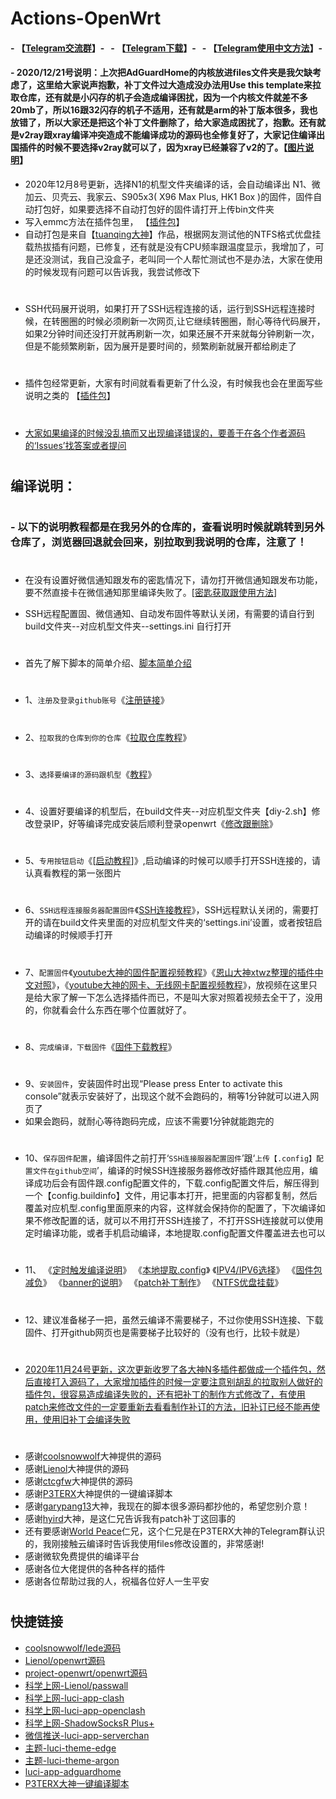 # Actions-OpenWrt

#### - 【[Telegram交流群](https://t.me/joinchat/AAAAAE3eOMwEHysw9HMcVQ)】-&nbsp;&nbsp;&nbsp;- 【[Telegram下载](https://telegram.org/)】-&nbsp;&nbsp;&nbsp;- 【[Telegram使用中文方法](https://github.com/danshui-git/shuoming/blob/master/tele.md)】-

#### - 2020/12/21号说明：上次把AdGuardHome的内核放进files文件夹是我欠缺考虑了，这里给大家说声抱歉，补丁文件过大造成没办法用Use this template来拉取仓库，还有就是小闪存的机子会造成编译困扰，因为一个内核文件就差不多20mb了，所以16跟32闪存的机子不适用，还有就是arm的补丁版本很多，我也放错了，所以大家还是把这个补丁文件删除了，给大家造成困扰了，抱歉。还有就是v2ray跟xray编译冲突造成不能编译成功的源码也全修复好了，大家记住编译出国插件的时候不要选择v2ray就可以了，因为xray已经兼容了v2的了。【[图片说明](https://github.com/danshui-git/shuoming/blob/master/cg.md)】

- 2020年12月8号更新，选择N1的机型文件夹编译的话，会自动编译出 N1、微加云、贝壳云、我家云、S905x3( X96 Max Plus, HK1 Box )的固件，固件自动打包好，如果要选择不自动打包好的固件请打开上传bin文件夹
- 写入emmc方法在插件包里， 【[插件包](https://github.com/281677160/openwrt-package)】
- 自动打包是来自【[tuanqing大神](https://github.com/tuanqing/mknop)】作品，根据网友测试他的NTFS格式优盘挂载热拔插有问题，已修复，还有就是没有CPU频率跟温度显示，我增加了，可是还没测试，我自己没盒子，老叫同一个人帮忙测试也不是办法，大家在使用的时候发现有问题可以告诉我，我尝试修改下
#

- SSH代码展开说明，如果打开了SSH远程连接的话，运行到SSH远程连接时候，在转圈圈的时候必须刷新一次网页,让它继续转圈圈，耐心等待代码展开，如果2分钟时间还没打开就再刷新一次，如果还展不开来就每分钟刷新一次，但是不能频繁刷新，因为展开是要时间的，频繁刷新就展开都给刷走了
#
- 插件包经常更新，大家有时间就看看更新了什么没，有时候我也会在里面写些说明之类的 【[插件包](https://github.com/281677160/openwrt-package)】
#
- [大家如果编译的时候没乱搞而又出现编译错误的，要善于在各个作者源码的‘Issues’找答案或者提问](#/README.md)

#
## 编译说明：
#
### - 以下的说明教程都是在我另外的仓库的，查看说明时候就跳转到另外仓库了，浏览器回退就会回来，别拉取到我说明的仓库，注意了！
#
#

- 在没有设置好微信通知跟发布的密匙情况下，请勿打开微信通知跟发布功能，要不然直接卡在微信通知那里编译失败了。[[密匙获取跟使用方法](https://github.com/danshui-git/shuoming/blob/master/ms.md)]

- SSH远程配置固、微信通知、自动发布固件等默认关闭，有需要的请自行到 build文件夹--对应机型文件夹--settings.ini 自行打开

#
#
- 首先了解下脚本的简单介绍、[脚本简单介绍](https://github.com/danshui-git/shuoming/blob/master/%E7%AE%80%E5%8D%95%E4%BB%8B%E7%BB%8D%E6%96%B0%E8%84%9A%E6%9C%AC.md)
#
- 1、`注册及登录github账号`《[注册链接](https://github.com)》
#
- 2、`拉取我的仓库到你的仓库`《[拉取仓库教程](https://github.com/danshui-git/shuoming/blob/master/1%E6%8B%89%E5%8F%96%E4%BB%93%E5%BA%93.md)》
#
- 3、`选择要编译的源码跟机型`《[教程](https://github.com/danshui-git/shuoming/blob/master/%E9%80%89%E6%8B%A9%E6%9C%BA%E5%9E%8B.md)》
#
- 4、设置好要编译的机型后，在build文件夹--对应机型文件夹【diy-2.sh】修改登录IP，好等编译完成安装后顺利登录openwrt《[修改跟删除](https://github.com/danshui-git/shuoming/blob/master/%E5%88%A0%E9%99%A4%E5%92%8C%E4%BF%AE%E6%94%B9%E6%96%87%E4%BB%B6.md)》
#
- 5、`专用按钮启动`《[[启动教程](https://github.com/danshui-git/shuoming/blob/master/%E6%89%8B%E5%8A%A8%E5%BC%80%E5%A7%8B.md)]》,启动编译的时候可以顺手打开SSH连接的，请认真看教程的第一张图片
#
- 6、`SSH远程连接服务器配置固件`《[SSH连接教程](https://github.com/danshui-git/shuoming/blob/master/3SSH%E8%BF%9E%E6%8E%A5%E8%AF%B4%E6%98%8E.md)》，SSH远程默认关闭的，需要打开的请在build文件夹里面的对应机型文件夹的‘settings.ini’设置，或者按钮启动编译的时候顺手打开
#
- 7、`配置固件`《[youtube大神的固件配置视频教程](https://www.youtube.com/watch?v=jEE_J6-4E3Y)》《[恩山大神xtwz整理的插件中文对照](https://www.right.com.cn/forum/thread-3682029-1-1.html)》，《[youtube大神的网卡、无线网卡配置视频教程](https://www.youtube.com/watch?v=X9v6Nd3wxkk)》，放视频在这里只是给大家了解一下怎么选择插件而已，不是叫大家对照着视频去全干了，没用的，你就看会什么东西在哪个位置就好了。
#
- 8、`完成编译，下载固件`《[固件下载教程](https://github.com/danshui-git/shuoming/blob/master/4%E5%9B%BA%E4%BB%B6%E4%B8%8B%E8%BD%BD.md)》
#
- 9、`安装固件`，安装固件时出现“Please press Enter to activate this console”就表示安装好了，出现这个就不会跑码的，稍等1分钟就可以进入网页了
- 如果会跑码，就耐心等待跑码完成，应该不需要1分钟就能跑完的
#
- 10、`保存固件配置`，编译固件之前打开‘`SSH连接服器配置固件`’跟‘`上传【.config】配置文件在github空间`’，编译的时候SSH连接服务器修改好插件跟其他应用，编译成功后会有固件跟.config配置文件的，下载.config配置文件后，解压得到一个【config.buildinfo】文件，用记事本打开，把里面的内容都复制，然后覆盖对应机型.config里面原来的内容，这样就会保持你的配置了，下次编译如果不修改配置的话，就可以不用打开SSH连接了，不打开SSH连接就可以使用定时编译功能，或者手机启动编译，本地提取.config配置文件覆盖进去也可以
#
- 11、
《[定时触发编译说明](https://github.com/danshui-git/shuoming/blob/master/%E5%AE%9A%E6%97%B6%E7%BC%96%E8%AF%91%E8%AF%B4%E6%98%8E.md)》
《[本地提取.config](https://github.com/danshui-git/shuoming/blob/master/%E6%9C%AC%E5%9C%B0%E6%8F%90%E5%8F%96.config.md)》
《[IPV4/IPV6选择](https://github.com/danshui-git/shuoming/blob/master/%E5%85%B6%E4%BB%96%E8%AF%B4%E6%98%8E.md)》
《[固件包减负](https://github.com/danshui-git/shuoming/blob/master/%E5%9B%BA%E4%BB%B6%E6%96%87%E4%BB%B6%E5%A4%B9%E6%95%B4%E7%90%86.md)》
《[banner的说明](https://github.com/danshui-git/shuoming/blob/master/banner%E8%AF%B4%E6%98%8E.md)》
《[patch补丁制作](https://github.com/danshui-git/shuoming/blob/master/buding.md)》
《[NTFS优盘挂载](https://github.com/danshui-git/shuoming/blob/master/NTFS%E6%A0%BC%E5%BC%8F%E4%BC%98%E7%9B%98%E6%8C%82%E8%BD%BD)》
#
- 12、建议准备梯子一把，虽然云编译不需要梯子，不过你使用SSH连接、下载固件、打开github网页也是需要梯子比较好的（没有也行，比较卡就是）


#
- [2020年11月24号更新，这次更新收罗了各大神N多插件都做成一个插件包，然后直接打入源码了，大家增加插件的时候一定要注意别胡乱的拉取别人做好的插件包，很容易造成编译失败的，还有把补丁的制作方式修改了，有使用patch来修改文件的一定要重新去看看制作补订的方法，旧补订已经不能再使用，使用旧补丁会编译失败](#/README.md)

#
#
- 感谢[coolsnowwolf](https://github.com/coolsnowwolf/lede.git)大神提供的源码
- 感谢[Lienol](https://github.com/Lienol/openwrt.git)大神提供的源码
- 感谢[ctcgfw](https://github.com/project-openwrt/openwrt.git)大神提供的源码
- 感谢[P3TERX](https://github.com/P3TERX/Actions-OpenWrt)大神提供的一键编译脚本
- 感谢[garypang13](https://github.com/garypang13/Actions-OpenWrt)大神，我现在的脚本很多源码都抄他的，希望您别介意！
- 感谢[hyird](https://github.com/hyird/Action-Openwrt)大神，是这仁兄告诉我有patch补丁这回事的
- 还有要感谢<a href="#/README.md">World Peace</a>仁兄，这个仁兄是在P3TERX大神的Telegram群认识的，我刚接触云编译时告诉我使用files修改设置的，非常感谢!
- 感谢微软免费提供的编译平台
- 感谢各位大佬提供的各种各样的插件
- 感谢各位帮助过我的人，祝福各位好人一生平安
#
## 快捷链接

- [coolsnowwolf/lede源码](https://github.com/coolsnowwolf/lede.git)
- [Lienol/openwrt源码](https://github.com/Lienol/openwrt.git)
- [project-openwrt/openwrt源码](https://github.com/project-openwrt/openwrt.git)
- [科学上网-Lienol/passwall](https://github.com/xiaorouji/openwrt-package.git)
- [科学上网-luci-app-clash](https://github.com/frainzy1477/luci-app-clash.git)
- [科学上网-luci-app-openclash](https://github.com/vernesong/OpenClash/tree/master)
- [科学上网-ShadowSocksR Plus+](https://github.com/fw876/helloworld.git)
- [微信推送-luci-app-serverchan](https://github.com/tty228/luci-app-serverchan.git)
- [主题-luci-theme-edge](https://github.com/garypang13/luci-theme-edge/tree/18.06)
- [主题-luci-theme-argon](https://github.com/jerrykuku/luci-theme-argon/tree/18.06)
- [luci-app-adguardhome](https://github.com/rufengsuixing/luci-app-adguardhome.git)
- [P3TERX大神一键编译脚本](https://github.com/P3TERX/Actions-OpenWrt)
